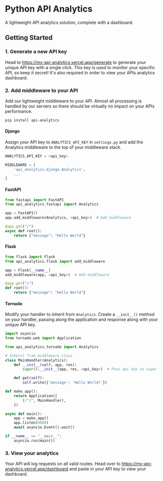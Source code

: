 # Python API Analytics

A lightweight API analytics solution, complete with a dashboard.

## Getting Started

### 1. Generate a new API key

Head to https://my-api-analytics.vercel.app/generate to generate your unique API key with a single click. This key is used to monitor your specific API, so keep it secret! It's also required in order to view your APIs analytics dashboard.

### 2. Add middleware to your API

Add our lightweight middleware to your API. Almost all processing is handled by our servers so there should be virtually no impact on your APIs performance.

```bash
pip install api-analytics
```

#### Django

Assign your API key to `ANALYTICS_API_KEY` in `settings.py` and add the Analytics middleware to the top of your middleware stack.

```py
ANALYTICS_API_KEY = <api_key>

MIDDLEWARE = [
    'api_analytics.django.Analytics',
    ...
]
```

#### FastAPI

```py
from fastapi import FastAPI
from api_analytics.fastapi import Analytics

app = FastAPI()
app.add_middleware(Analytics, <api_key>)  # Add middleware

@app.get("/")
async def root():
    return {"message": "Hello World"}
```

#### Flask

```py
from flask import Flask
from api_analytics.flask import add_middleware

app = Flask(__name__)
add_middleware(app, <api_key>)  # Add middleware

@app.get("/")
def root():
    return {"message": "Hello World"}
```

#### Tornado

Modify your handler to inherit from `Analytics`. Create a `__init__()` method on your handler, passing along the application and response along with your unique API key.

```py
import asyncio
from tornado.web import Application

from api_analytics.tornado import Analytics

# Inherit from middleware class
class MainHandler(Analytics):
    def __init__(self, app, res):
        super().__init__(app, res, <api_key>)  # Pass api key to super

    def get(self):
        self.write({'message': 'Hello World!'})

def make_app():
    return Application([
        (r"/", MainHandler),
    ])

async def main():
    app = make_app()
    app.listen(8080)
    await asyncio.Event().wait()

if __name__ == "__main__":
    asyncio.run(main())
```

### 3. View your analytics

Your API will log requests on all valid routes. Head over to https://my-api-analytics.vercel.app/dashboard and paste in your API key to view your dashboard.
